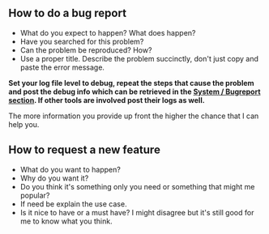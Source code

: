 ## How to do a bug report

* What do you expect to happen? What does happen? 
* Have you searched for this problem? 
* Can the problem be reproduced? How?
* Use a proper title. Describe the problem succinctly, don't just copy and paste the error message.

**Set your log file level to debug, repeat the steps that cause the problem and post the debug info which can be retrieved in the [System / Bugreport section](http://127.0.0.1:5075/nzbhydra/system/bugreport). If other tools are involved post their logs as well.**

The more information you provide up front the higher the chance that I can help you.

## How to request a new feature
* What do you want to happen?
* Why do you want it?
* Do you think it's something only you need or something that might me popular?
* If need be explain the use case.
* Is it nice to have or a must have? I might disagree but it's still good for me to know what you think.